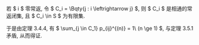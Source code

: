 若 $ i $ 零常返, 令 $ C_i = \Bqty{j : i \leftrightarrow j} $, 则 $ C_i $ 是相通的常返闭集, 且 $ C_i \in S $ 为有限集.

于是由定理 3.4.4, 有 $ \sum_{j \in C_1} p_{ij}^{(n)} = 1\ (n \ge 1) $, 与定理 3.5.1 矛盾, 从而得证.